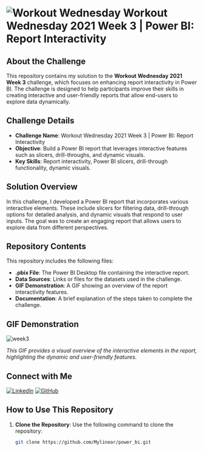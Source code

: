 # ![Workout Wednesday](https://www.workout-wednesday.com/wp-content/uploads/2021/08/cropped-favicon-180x180.png) Workout Wednesday 2021 Week 3 | Power BI: Report Interactivity

## About the Challenge
This repository contains my solution to the **Workout Wednesday 2021 Week 3** challenge, which focuses on enhancing report interactivity in Power BI. The challenge is designed to help participants improve their skills in creating interactive and user-friendly reports that allow end-users to explore data dynamically.

## Challenge Details
- **Challenge Name**: Workout Wednesday 2021 Week 3 | Power BI: Report Interactivity
- **Objective**: Build a Power BI report that leverages interactive features such as slicers, drill-throughs, and dynamic visuals.
- **Key Skills**: Report interactivity, Power BI slicers, drill-through functionality, dynamic visuals.

## Solution Overview
In this challenge, I developed a Power BI report that incorporates various interactive elements. These include slicers for filtering data, drill-through options for detailed analysis, and dynamic visuals that respond to user inputs. The goal was to create an engaging report that allows users to explore data from different perspectives.

## Repository Contents
This repository includes the following files:
- **.pbix File**: The Power BI Desktop file containing the interactive report.
- **Data Sources**: Links or files for the datasets used in the challenge.
- **GIF Demonstration**: A GIF showing an overview of the report interactivity features.
- **Documentation**: A brief explanation of the steps taken to complete the challenge.

## GIF Demonstration
![week3](https://github.com/user-attachments/assets/b6ca5ecf-cb16-43cd-bc3f-a8565996959e)

*This GIF provides a visual overview of the interactive elements in the report, highlighting the dynamic and user-friendly features.*

## Connect with Me
[![LinkedIn](https://img.shields.io/badge/LinkedIn-0077B5?style=for-the-badge&logo=linkedin&logoColor=white)](https://www.linkedin.com/in/mustafayasingunduz)
[![GitHub](https://img.shields.io/badge/GitHub-181717?style=for-the-badge&logo=github&logoColor=white)](https://github.com/Mylinear)

## How to Use This Repository
1. **Clone the Repository**: Use the following command to clone the repository:
   ```bash
   git clone https://github.com/Mylinear/power_bi.git

